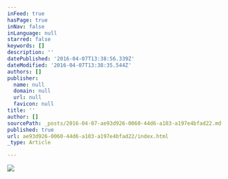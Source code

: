 ```yaml
---
inFeed: true
hasPage: true
inNav: false
inLanguage: null
starred: false
keywords: []
description: ''
datePublished: '2016-04-07T13:38:56.339Z'
dateModified: '2016-04-07T13:38:35.544Z'
authors: []
publisher:
  name: null
  domain: null
  url: null
  favicon: null
title: ''
author: []
sourcePath: _posts/2016-04-07-ae93d926-0060-44d6-a103-a197e4bfad22.md
published: true
url: ae93d926-0060-44d6-a103-a197e4bfad22/index.html
_type: Article

---
```

![](https://the-grid-user-content.s3-us-west-2.amazonaws.com/f0db8ba9-b366-4f61-8e02-ae65ffd8090b.jpg)